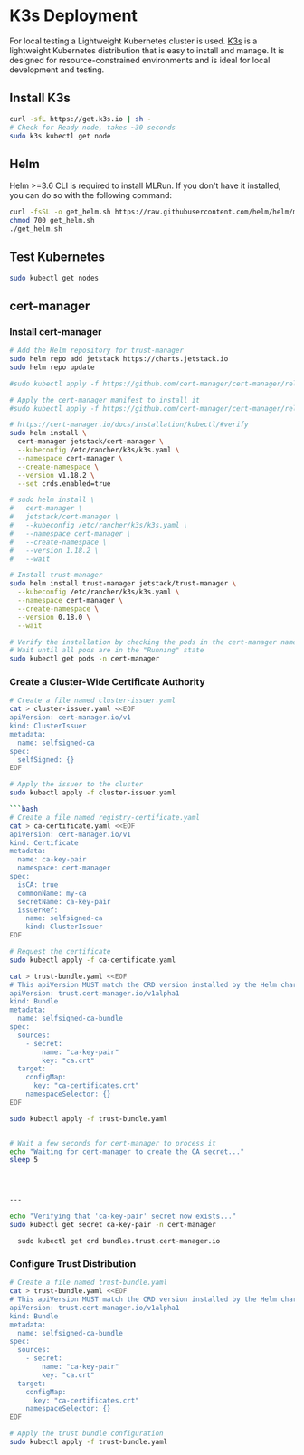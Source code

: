 # K3s Deployment

For local testing a Lightweight Kubernetes cluster is used. [K3s](https://k3s.io/) is a lightweight Kubernetes distribution that is easy to install and manage. It is designed for resource-constrained environments and is ideal for local development and testing.

## Install K3s

```bash
curl -sfL https://get.k3s.io | sh - 
# Check for Ready node, takes ~30 seconds 
sudo k3s kubectl get node 
```

## Helm

Helm >=3.6 CLI is required to install MLRun. If you don't have it installed, you can do so with the following command:

```bash
curl -fsSL -o get_helm.sh https://raw.githubusercontent.com/helm/helm/main/scripts/get-helm-3
chmod 700 get_helm.sh
./get_helm.sh
```

## Test Kubernetes

```bash
sudo kubectl get nodes
```

## cert-manager

### Install cert-manager

```bash
# Add the Helm repository for trust-manager
sudo helm repo add jetstack https://charts.jetstack.io
sudo helm repo update

#sudo kubectl apply -f https://github.com/cert-manager/cert-manager/releases/download/v1.18.2/cert-manager.crds.yaml

# Apply the cert-manager manifest to install it
#sudo kubectl apply -f https://github.com/cert-manager/cert-manager/releases/download/v1.18.2/cert-manager.yaml

# https://cert-manager.io/docs/installation/kubectl/#verify
sudo helm install \
  cert-manager jetstack/cert-manager \
  --kubeconfig /etc/rancher/k3s/k3s.yaml \
  --namespace cert-manager \
  --create-namespace \
  --version v1.18.2 \
  --set crds.enabled=true

# sudo helm install \
#   cert-manager \
#   jetstack/cert-manager \
#   --kubeconfig /etc/rancher/k3s/k3s.yaml \
#   --namespace cert-manager \
#   --create-namespace \
#   --version 1.18.2 \
#   --wait

# Install trust-manager
sudo helm install trust-manager jetstack/trust-manager \
  --kubeconfig /etc/rancher/k3s/k3s.yaml \
  --namespace cert-manager \
  --create-namespace \
  --version 0.18.0 \
  --wait

# Verify the installation by checking the pods in the cert-manager namespace
# Wait until all pods are in the "Running" state
sudo kubectl get pods -n cert-manager
```

### Create a Cluster-Wide Certificate Authority

```bash
# Create a file named cluster-issuer.yaml
cat > cluster-issuer.yaml <<EOF
apiVersion: cert-manager.io/v1
kind: ClusterIssuer
metadata:
  name: selfsigned-ca
spec:
  selfSigned: {}
EOF

# Apply the issuer to the cluster
sudo kubectl apply -f cluster-issuer.yaml

```bash
# Create a file named registry-certificate.yaml
cat > ca-certificate.yaml <<EOF
apiVersion: cert-manager.io/v1
kind: Certificate
metadata:
  name: ca-key-pair
  namespace: cert-manager
spec:
  isCA: true
  commonName: my-ca
  secretName: ca-key-pair
  issuerRef:
    name: selfsigned-ca
    kind: ClusterIssuer
EOF

# Request the certificate
sudo kubectl apply -f ca-certificate.yaml

cat > trust-bundle.yaml <<EOF
# This apiVersion MUST match the CRD version installed by the Helm chart.
apiVersion: trust.cert-manager.io/v1alpha1
kind: Bundle
metadata:
  name: selfsigned-ca-bundle
spec:
  sources:
    - secret:
        name: "ca-key-pair"
        key: "ca.crt"
  target:
    configMap:
      key: "ca-certificates.crt"
    namespaceSelector: {}
EOF

sudo kubectl apply -f trust-bundle.yaml


# Wait a few seconds for cert-manager to process it
echo "Waiting for cert-manager to create the CA secret..."
sleep 5




---

echo "Verifying that 'ca-key-pair' secret now exists..."
sudo kubectl get secret ca-key-pair -n cert-manager
```


```
  sudo kubectl get crd bundles.trust.cert-manager.io
```



### Configure Trust Distribution

```bash
# Create a file named trust-bundle.yaml
cat > trust-bundle.yaml <<EOF
# This apiVersion MUST match the CRD version installed by the Helm chart.
apiVersion: trust.cert-manager.io/v1alpha1
kind: Bundle
metadata:
  name: selfsigned-ca-bundle
spec:
  sources:
    - secret:
        name: "ca-key-pair"
        key: "ca.crt"
  target:
    configMap:
      key: "ca-certificates.crt"
    namespaceSelector: {}
EOF

# Apply the trust bundle configuration
sudo kubectl apply -f trust-bundle.yaml
```
